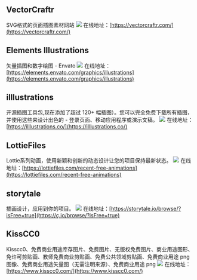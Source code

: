 ## VectorCraftr
SVG格式的页面插图素材网站
![](https://foruda.gitee.com/images/1729087995091241050/3d278575_8031453.jpeg)
在线地址：[https://vectorcraftr.com/](https://vectorcraftr.com/)

## Elements Illustrations
矢量插图和数字绘图 - Envato
![](https://foruda.gitee.com/images/1729087953587549718/475aafe3_8031453.jpeg)
在线地址：[https://elements.envato.com/graphics/illustrations](https://elements.envato.com/graphics/illustrations)

## illlustrations
开源插图工具包,现在添加了超过 120+ 幅插图）。您可以完全免费下载所有插图，并使用这些来设计出色的 - 登录页面、移动应用程序或演示文稿。
![](https://foruda.gitee.com/images/1729087923661101823/6393b18e_8031453.jpeg)
在线地址：[https://illlustrations.co/](https://illlustrations.co/)

## LottieFiles
Lottie系列动画，使用新颖和创新的动态设计让您的项目保持最新状态。
![](https://foruda.gitee.com/images/1729087968148609501/fe469a39_8031453.jpeg)
在线地址：[https://lottiefiles.com/recent-free-animations](https://lottiefiles.com/recent-free-animations)

## storytale
插画设计，应用到你的项目。
![](https://foruda.gitee.com/images/1729087940981572222/39c6de36_8031453.jpeg)
在线地址：[https://storytale.io/browse/?isFree=true](https://ç.io/browse/?isFree=true)

## KissCC0
Kisscc0、免费商业用途库存图片、免费图片、无版权免费图片、商业用途图形、免许可剪贴画、教师免费商业剪贴画、免费公共领域剪贴画、免费商业用途 png 图像、免费商业用途矢量图（无需注明来源）、免费商业用途 png
![](https://foruda.gitee.com/images/1729087981550716130/a588c4af_8031453.jpeg)
在线地址：[https://www.kisscc0.com/](https://www.kisscc0.com/)